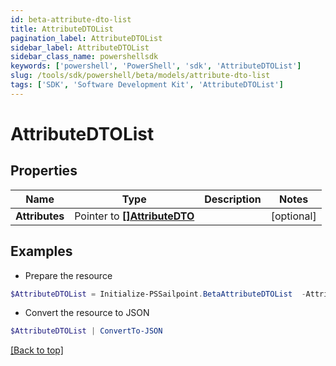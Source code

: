 ```yaml
---
id: beta-attribute-dto-list
title: AttributeDTOList
pagination_label: AttributeDTOList
sidebar_label: AttributeDTOList
sidebar_class_name: powershellsdk
keywords: ['powershell', 'PowerShell', 'sdk', 'AttributeDTOList'] 
slug: /tools/sdk/powershell/beta/models/attribute-dto-list
tags: ['SDK', 'Software Development Kit', 'AttributeDTOList']
---
```



# AttributeDTOList

## Properties

Name | Type | Description | Notes
------------ | ------------- | ------------- | -------------
**Attributes** |  Pointer to [**[]AttributeDTO**](attribute-dto) |  | [optional] 

## Examples

- Prepare the resource
```powershell
$AttributeDTOList = Initialize-PSSailpoint.BetaAttributeDTOList  -Attributes [{key&#x3D;iscPrivacy, name&#x3D;Privacy, multiselect&#x3D;false, status&#x3D;active, type&#x3D;governance, objectTypes&#x3D;[all], description&#x3D;Specifies the level of privacy associated with an access item., values&#x3D;[{value&#x3D;public, name&#x3D;Public, status&#x3D;active}]}]
```

- Convert the resource to JSON
```powershell
$AttributeDTOList | ConvertTo-JSON
```


[[Back to top]](#) 

